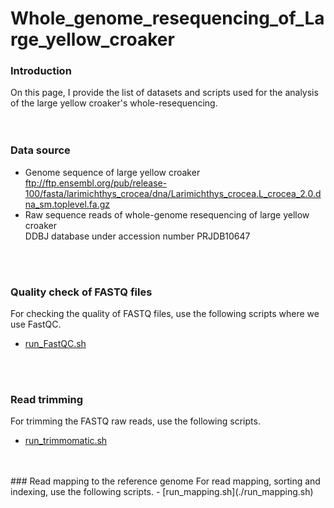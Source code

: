 # Whole_genome_resequencing_of_Large_yellow_croaker
### Introduction
On this page, I provide the list of datasets and scripts used for the analysis of the large yellow croaker's whole-resequencing.  
<br />
<br />

### Data source
- Genome sequence of large yellow croaker  
ftp://ftp.ensembl.org/pub/release-100/fasta/larimichthys_crocea/dna/Larimichthys_crocea.L_crocea_2.0.dna_sm.toplevel.fa.gz
- Raw sequence reads of whole-genome resequencing of large yellow croaker  
DDBJ database under accession number PRJDB10647  
<br />
<br />

### Quality check of FASTQ files
For checking the quality of FASTQ files, use the following scripts where we use FastQC.
- [run_FastQC.sh](./run_FastQC.sh)  
<br />
<br />

### Read trimming
For trimming the FASTQ raw reads, use the following scripts.
- [run_trimmomatic.sh](./run_trimmomatic.sh)  
<br />
<br />
### Read mapping to the reference genome
For read mapping, sorting and indexing, use the following scripts.  
- [run_mapping.sh](./run_mapping.sh)  

